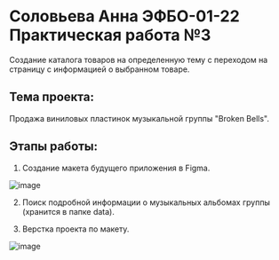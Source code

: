 # Соловьева Анна ЭФБО-01-22 Практическая работа №3

Создание каталога товаров на определенную тему с переходом на страницу с информацией о выбранном товаре.

## Тема проекта:

Продажа виниловых пластинок музыкальной группы "Broken Bells".

## Этапы работы:

1. Создание макета будущего приложения в Figma.

![image](https://github.com/user-attachments/assets/fec3d6e2-91da-4514-8c38-bdfa3bb61428)

2. Поиск подробной информации о музыкальных альбомах группы (хранится в папке data).

3. Верстка проекта по макету.

![image](https://github.com/user-attachments/assets/99b71aa9-4961-47c2-a422-6c906d9aff8c)
